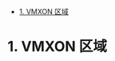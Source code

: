 
<!-- @import "[TOC]" {cmd="toc" depthFrom=1 depthTo=6 orderedList=false} -->

<!-- code_chunk_output -->

- [1. VMXON 区域](#1-vmxon-区域)

<!-- /code_chunk_output -->

# 1. VMXON 区域

